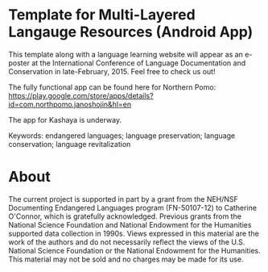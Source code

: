 Template for Multi-Layered Langauge Resources (Android App)
==============

This template along with a language learning website will appear as an e-poster at the International Conference of Language Documentation and Conservation in late-February, 2015. Feel free to check us out!

The fully functional app can be found here for Northern Pomo: https://play.google.com/store/apps/details?id=com.northpomo.janoshojin&hl=en

The app for Kashaya is underway.

Keywords: endangered languages; language preservation; language conservation; language revitalization

About
=====
The current project is supported in part by a grant from the NEH/NSF Documenting Endangered Languages program (FN-50107-12) to Catherine O'Connor, which is gratefully acknowledged. Previous grants from the National Science Foundation and National Endowment for the Humanities supported data collection in 1990s. Views expressed in this material are the work of the authors and do not necessarily reflect the views of the U.S. National Science Foundation or the National Endowment for the Humanities. This material may not be sold and no charges may be made for its use.

